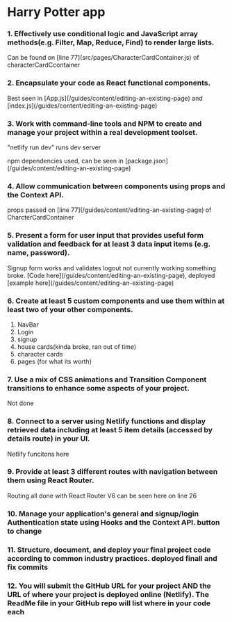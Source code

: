 

# Harry Potter app


 
### 1. Effectively use conditional logic and JavaScript array methods(e.g. Filter, Map, Reduce, Find) to render large lists.

<p>Can be found on [line 77](src/pages/CharacterCardContainer.js) of characterCardCcontainer</p>

### 2. Encapsulate your code as React functional components.
<p>Best seen in [App.js](/guides/content/editing-an-existing-page) and [index.js](/guides/content/editing-an-existing-page)</p>

### 3. Work with command-line tools and NPM to create and manage your project within a real development toolset.
<p>"netlify run dev" runs dev server</p>
<p> npm dependencies used, can be seen in [package.json](/guides/content/editing-an-existing-page)</p>

### 4. Allow communication between components using props and the Context API. 
<p>props passed on [line 77](/guides/content/editing-an-existing-page) of CharcterCardContainer</p>

### 5. Present a form for user input that provides useful form validation and feedback for at least 3 data input items (e.g. name, password).
<p>Signup form works and validates logout not currently working something broke. [Code here](/guides/content/editing-an-existing-page), deployed [example here](/guides/content/editing-an-existing-page)</p>

### 6. Create at least 5 custom components and use them within at least two of your other components.
1. NavBar
2. Login
3. signup
4. house cards(kinda broke, ran out of time)
5. character cards
6. pages (for what its worth)


### 7. Use a mix of CSS animations and Transition Component transitions to enhance some aspects of your project.

<p>Not done<p>

### 8. Connect to a server using Netlify functions and display retrieved data including at least 5 item details (accessed by details route) in your UI. 
<p> Netlify funcitons here <p>

### 9. Provide at least 3 different routes with navigation between them using React Router.
<p>Routing all done with React Router V6 can be seen here on line 26 </p>

### 10. Manage your application's general and signup/login Authentication state using Hooks and the Context API. button to change

### 11. Structure, document, and deploy your final project code according to common industry practices. deployed finall and fix commits

 ### 12. You will submit the GitHub URL for your project AND the URL of where your project is deployed online (Netlify).  The ReadMe file in your GitHub repo will list where in your code each 

